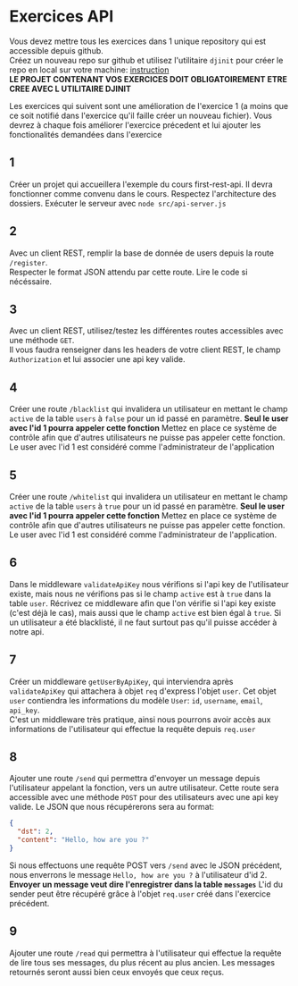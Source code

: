# Exercices API

Vous devez mettre tous les exercices dans 1 unique repository qui est accessible depuis github.  
Créez un nouveau repo sur github et utilisez l'utilitaire `djinit` pour créer le repo en local sur votre machine: [instruction](https://github.com/AbsoluteVirtueXI/alyra-courses/blob/master/node/1-node-introduction.md#djinit)  
**LE PROJET CONTENANT VOS EXERCICES DOIT OBLIGATOIREMENT ETRE CREE AVEC L UTILITAIRE DJINIT**

Les exercices qui suivent sont une amélioration de l'exercice 1 (a moins que ce soit notifié dans l'exercice qu'il faille créer un nouveau fichier).
Vous devrez à chaque fois améliorer l'exercice précedent et lui ajouter les fonctionalités demandées dans l'exercice

## 1

Créer un projet qui accueillera l'exemple du cours first-rest-api.
Il devra fonctionner comme convenu dans le cours.
Respectez l'architecture des dossiers.
Exécuter le serveur avec `node src/api-server.js`

## 2

Avec un client REST, remplir la base de donnée de users depuis la route `/register`.  
Respecter le format JSON attendu par cette route. Lire le code si nécéssaire.

## 3

Avec un client REST, utilisez/testez les différentes routes accessibles avec une méthode `GET`.  
Il vous faudra renseigner dans les headers de votre client REST, le champ `Authorization` et lui associer une api key valide.

## 4

Créer une route `/blacklist` qui invalidera un utilisateur en mettant le champ `active` de la table `users` à `false` pour un id passé en paramètre.
**Seul le user avec l'id 1 pourra appeler cette fonction**
Mettez en place ce système de contrôle afin que d'autres utilisateurs ne puisse pas appeler cette fonction.
Le user avec l'id 1 est considéré comme l'administrateur de l'application

## 5

Créer une route `/whitelist` qui invalidera un utilisateur en mettant le champ `active` de la table `users` à `true` pour un id passé en paramètre.
**Seul le user avec l'id 1 pourra appeler cette fonction**
Mettez en place ce système de contrôle afin que d'autres utilisateurs ne puisse pas appeler cette fonction.
Le user avec l'id 1 est considéré comme l'administrateur de l'application.

## 6

Dans le middleware `validateApiKey` nous vérifions si l'api key de l'utilisateur existe, mais nous ne vérifions pas si le champ `active` est à `true` dans la table `user`.
Récrivez ce middleware afin que l'on vérifie si l'api key existe (c'est déjà le cas), mais aussi que le champ `active` est bien égal à `true`.
Si un utilisateur a été blacklisté, il ne faut surtout pas qu'il puisse accéder à notre api.

## 7

Créer un middleware `getUserByApiKey`, qui interviendra après `validateApiKey` qui attachera à objet `req` d'express l'objet `user`.
Cet objet `user` contiendra les informations du modèle `User`: `id`, `username`, `email`, `api_key`.  
C'est un middleware très pratique, ainsi nous pourrons avoir accès aux informations de l'utilisateur qui effectue la requête depuis `req.user`

## 8

Ajouter une route `/send` qui permettra d'envoyer un message depuis l'utilisateur appelant la fonction, vers un autre utilisateur.
Cette route sera accessible avec une méthode `POST` pour des utilisateurs avec une api key valide. Le JSON que nous récupérerons sera au format:

```json
{
  "dst": 2,
  "content": "Hello, how are you ?"
}
```

Si nous effectuons une requête POST vers `/send` avec le JSON précédent, nous enverrons le message `Hello, how are you ?` à l'utilisateur d'id 2.
**Envoyer un message veut dire l'enregistrer dans la table `messages`**
L'id du sender peut être récupéré grâce à l'objet `req.user` créé dans l'exercice précédent.

## 9

Ajouter une route `/read` qui permettra à l'utilisateur qui effectue la requête de lire tous ses messages, du plus récent au plus ancien.
Les messages retournés seront aussi bien ceux envoyés que ceux reçus.
